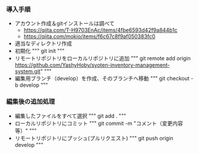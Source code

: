 ### 導入手順
* アカウント作成＆gitインストールは調べて
    * https://qiita.com/T-H9703EnAc/items/4fbe6593d42f9a844b1c
    * https://qiita.com/mokio/items/f6c67c8f9af050383fc0
* 適当なディレクトリ作成
* 初期化
"""
git init
"""
* リモートリポジトリをローカルリポジトリに追加
"""
git remote add origin https://github.com/YashyHoby/syoten-inventory-management-system.git"
"""
* 編集用ブランチ（develop）を作成、そのブランチへ移動
"""
git checkout -b develop
"""

### 編集後の追加処理
* 編集したファイルをすべて選択
"""
git add .
"""
* ローカルリポジトリにコミット
"""
git commit -m "コメント（変更内容等）"
"""
* リモートリポジトリにプッシュ(プルリクエスト)
"""
git push origin develop
"""
